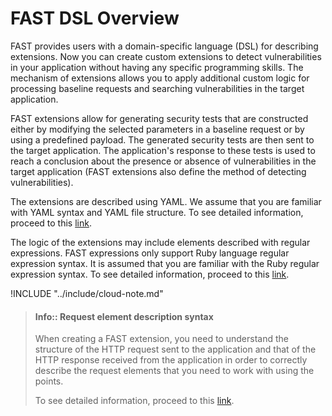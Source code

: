[link-yaml]:            https://yaml.org/spec/1.2/spec.html
[link-ruby-regexp]:     http://ruby-doc.org/core-2.6.1/doc/regexp_rdoc.html
[link-points]:          points/intro.md

# FAST DSL Overview

FAST provides users with a domain-specific language (DSL) for describing extensions. Now you can create custom extensions to detect vulnerabilities in your application without having any specific programming skills. The mechanism of extensions allows you to apply additional custom logic for processing baseline requests and searching vulnerabilities in the target application.

FAST extensions allow for generating security tests that are constructed either by modifying the selected parameters in a baseline request or by using a predefined payload. The generated security tests are then sent to the target application. The application's response to these tests is used to reach a conclusion about the presence or absence of vulnerabilities in the target application (FAST extensions also define the method of detecting vulnerabilities). 

The extensions are described using YAML. We assume that you are familiar with YAML syntax and YAML file structure. To see detailed information, proceed to this [link][link-yaml].

The logic of the extensions may include elements described with regular expressions. FAST expressions only support Ruby language regular expression syntax. It is assumed that you are familiar with the Ruby regular expression syntax. To see detailed information, proceed to this [link][link-ruby-regexp].

<!-- -->

!INCLUDE "../include/cloud-note.md"

<!-- -->

<!-- -->

> #### Info::  Request element description syntax
> When creating a FAST extension, you need to understand the structure of the HTTP request sent to the application and that of the HTTP response received from the application in order to correctly describe the request elements that you need to work with using the points. 
> 
> To see detailed information, proceed to this [link][link-points].